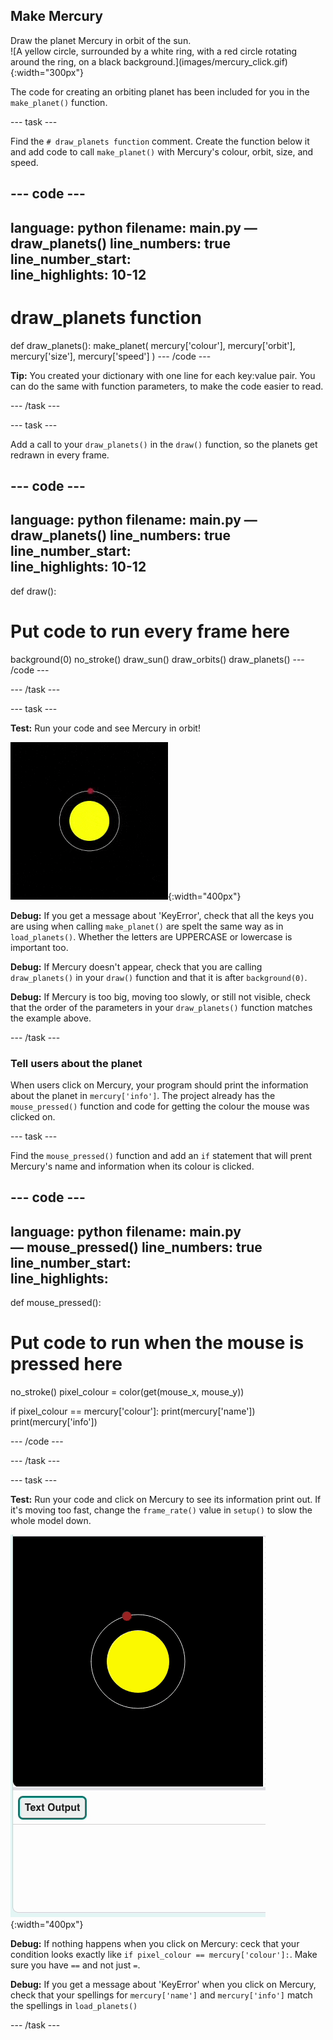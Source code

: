 ## Make Mercury

<div style="display: flex; flex-wrap: wrap">
<div style="flex-basis: 200px; flex-grow: 1; margin-right: 15px;">
Draw the planet Mercury in orbit of the sun.
</div>
<div>
![A yellow circle, surrounded by a white ring, with a red circle rotating around the ring, on a black background.](images/mercury_click.gif){:width="300px"}
</div>
</div>

The code for creating an orbiting planet has been included for you in the `make_planet()` function.

--- task ---

Find the `# draw_planets function` comment. Create the function below it and add code to call `make_planet()` with Mercury's colour, orbit, size, and speed.

--- code ---
---
language: python
filename: main.py — draw_planets()
line_numbers: true
line_number_start:  
line_highlights: 10-12
---
# draw_planets function
def draw_planets():
  make_planet(
    mercury['colour'], 
    mercury['orbit'], 
    mercury['size'], 
    mercury['speed']
    )
--- /code ---

**Tip:** You created your dictionary with one line for each key:value pair. You can do the same with function parameters, to make the code easier to read.

--- /task ---

--- task ---

Add a call to your `draw_planets()` in the `draw()` function, so the planets get redrawn in every frame.

--- code ---
---
language: python
filename: main.py — draw_planets()
line_numbers: true
line_number_start:  
line_highlights: 10-12
---
def draw():
  # Put code to run every frame here
  background(0)
  no_stroke()
  draw_sun()
  draw_orbits()
  draw_planets()
--- /code ---

--- /task ---

--- task ---

**Test:** Run your code and see Mercury in orbit!

![A yellow circle, surrounded by a white ring, with a red circle rotating around the ring, on a black background.](images/mercury.gif){:width="400px"}

**Debug:** If you get a message about 'KeyError', check that all the keys you are using when calling `make_planet()` are spelt the same way as in `load_planets()`. Whether the letters are UPPERCASE or lowercase is important too.

**Debug:** If Mercury doesn't appear, check that you are calling `draw_planets()` in your `draw()` function and that it is after `background(0)`.

**Debug:** If Mercury is too big, moving too slowly, or still not visible, check that the order of the parameters in your `draw_planets()` function matches the example above.

--- /task ---

### Tell users about the planet

When users click on Mercury, your program should print the information about the planet in `mercury['info']`. The project already has the `mouse_pressed()` function and code for getting the colour the mouse was clicked on.

--- task ---

Find the `mouse_pressed()` function and add an `if` statement that will prent Mercury's name and information when its colour is clicked.

--- code ---
---
language: python
filename: main.py — mouse_pressed()
line_numbers: true
line_number_start:  
line_highlights: 
---

def mouse_pressed():
# Put code to run when the mouse is pressed here
  no_stroke()
  pixel_colour = color(get(mouse_x, mouse_y))

  if pixel_colour == mercury['colour']:
    print(mercury['name'])
    print(mercury['info'])

--- /code ---

--- /task ---

--- task ---

**Test:** Run your code and click on Mercury to see its information print out. If it's moving too fast, change the `frame_rate()` value in `setup()` to slow the whole model down.

![A yellow circle, surrounded by a white ring, with a red circle rotating around the ring, on a black background. Information about Mercury appears in the text output.](images/mercury_click.gif){:width="400px"}

**Debug:** If nothing happens when you click on Mercury: ceck that your condition looks exactly like `if pixel_colour == mercury['colour']:`. Make sure you have `==` and not just `=`.

**Debug:** If you get a message about 'KeyError' when you click on Mercury, check that your spellings for `mercury['name']` and `mercury['info']` match the spellings in `load_planets()`

--- /task ---

